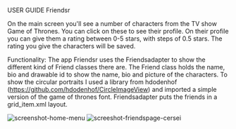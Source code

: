 USER GUIDE Friendsr

On the main screen you'll see a number of characters from the TV show Game of Thrones. You can click on these 
to see their profile. On their profile you can give them a rating between 0-5 stars, with steps of 0.5 stars. The 
rating you give the characters will be saved. 

Functionality:
The app Friendsr uses the Friendsadapter to show the different kind of Friend classes there are. The Friend class holds the name, bio and drawable id to show the name, bio and picture of the characters. To show the circular 
portraits I used a library from hdodenhof (https://github.com/hdodenhof/CircleImageView) and imported a simple version
of the game of thrones font. Friendsadapter puts the friends in a grid_item.xml layout.  

![screenshot-home-menu](https://github.com/Marcelvla/AppStudio/blob/master/Friendsr/Screenshot_20181120-144709.jpg=160x90)
![screeshot-friendspage-cersei](https://github.com/Marcelvla/AppStudio/blob/master/Friendsr/Screenshot_20181120-144715.jpg=160x90)
